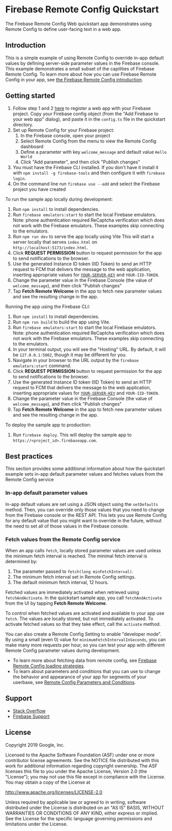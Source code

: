 Firebase Remote Config Quickstart
==============================

The Firebase Remote Config Web quickstart app demonstrates using Remote
Config to define user-facing text in a web app.

Introduction
------------

This is a simple example of using Remote Config to override in-app default
values by defining server-side parameter values in the Firebase console. This
example demonstrates a small subset of the capilities of Firebase Remote
Config. To learn more about how you can use Firebase Remote Config in your app,
see
[the Firebase Remote Config introduction](https://firebase.google.com/docs/remote-config/).

Getting started
---------------

1. Follow step 1 and 2 [here](https://firebase.google.com/docs/web/setup#register-app) to register a web app with your Firebase project. Copy your Firebase config object (from the "Add Firebase to your web app" dialog), and paste it in the `config.ts` file in the quickstart directory.
2. Set up Remote Config for your Firebase project:
    1. In the Firebase console, open your project
    2. Select Remote Config from the menu to view the Remote Config dashboard
    3. Define a parameter with key `welcome_message` and default value `Hello World`
    4. Click "Add parameter", and then click "Publish changes"
3. You must have the Firebase CLI installed. If you don't have it install it with `npm install -g firebase-tools` and then configure it with `firebase login`.
4. On the command line run `firebase use --add` and select the Firebase project you have created

To run the sample app locally during development:
1. Run `npm install` to install dependencies.
2. Run `firebase emulators:start` to start the local Firebase emulators. Note: phone authentication required ReCaptcha verification which does not work with the Firebase emulators. These examples skip connecting to the emulators.
3. Run `npm run dev` to serve the app locally using Vite
   This will start a server locally that serves `index.html` on `http://localhost:5173/index.html`.
4. Click **REQUEST PERMISSION** button to request permission for the app to send notifications to the browser.
5. Use the generated Instance ID token (IID Token) to send an HTTP request to FCM that delivers the message to the web application, inserting appropriate values for [`YOUR-SERVER-KEY`](https://console.firebase.google.com/project/_/settings/cloudmessaging) and `YOUR-IID-TOKEN`.
6. Change the parameter value in the Firebase Console (the value of
   `welcome_message`), and then click "Publish changes"
7. Tap **Fetch Remote Welcome** in the app to fetch new parameter values and see
   the resulting change in the app.

Running the app using the Firebase CLI:
1. Run `npm install` to install dependencies.
2. Run `npm run build` to build the app using Vite.
3. Run `firebase emulators:start` to start the local Firebase emulators. Note: phone authentication required ReCaptcha verification which does not work with the Firebase emulators. These examples skip connecting to the emulators.
4. In your terminal output, you will see the "Hosting" URL. By default, it will be `127.0.0.1:5002`, though it may be different for you.
5. Navigate in your browser to the URL output by the `firebase emulators:start` command.
6. Click **REQUEST PERMISSION** button to request permission for the app to send notifications to the browser.
7. Use the generated Instance ID token (IID Token) to send an HTTP request to FCM that delivers the message to the web application, inserting appropriate values for [`YOUR-SERVER-KEY`](https://console.firebase.google.com/project/_/settings/cloudmessaging) and `YOUR-IID-TOKEN`.
8. Change the parameter value in the Firebase Console (the value of
   `welcome_message`), and then click "Publish changes"
9. Tap **Fetch Remote Welcome** in the app to fetch new parameter values and see
   the resulting change in the app.

To deploy the sample app to production:
1. Run `firebase deploy`.
   This will deploy the sample app to `https://<project_id>.firebaseapp.com`.

Best practices
--------------
This section provides some additional information about how the quickstart
example sets in-app default parameter values and fetches values from the Remote
Config service

### In-app default parameter values ###

In-app default values are set using a JSON object using the `setDefaults` method.
Then, you can override only those values that you need to change from the
Firebase console or the REST API. This lets you use Remote Config for any default
value that you might want to override in the future, without the need to set all of
those values in the Firebase console.

### Fetch values from the Remote Config service ###

When an app calls `fetch`, locally stored parameter values are used unless the
minimum fetch interval is reached. The minimal fetch interval is determined by:

1. The parameter passed to `fetch(long minFetchInterval)`.
2. The minimum fetch interval set in Remote Config settings.
3. The default minimum fetch interval, 12 hours.

Fetched values are immediately activated when retrieved using `fetchAndActivate`.
In the quickstart sample app, you call `fetchAndActivate` from the UI by tapping
**Fetch Remote Welcome**.

To control when fetched values are activated and available to your app use `fetch`.
The values are locally stored, but not immediately activated. To activate fetched
values so that they take effect, call the `activate` method.

You can also create a Remote Config Setting to enable "developer mode". By
using a small (even 0) value for `minimumFetchIntervalInSeconds`, you can make many
more requests per hour, so you can test your app with different Remote Config
parameter values during development.

- To learn more about fetching data from remote config, see [Firebase Remote Config
  loading strategies](https://firebase.google.com/docs/remote-config/loading).
- To learn about parameters and conditions that you can use to change the
  behavior and appearance of your app for segments of your userbase, see
  [Remote Config Parameters and Conditions](https://firebase.google.com/docs/remote-config/parameters).

Support
-------

- [Stack Overflow](https://stackoverflow.com/questions/tagged/firebase-remote-config)
- [Firebase Support](https://firebase.google.com/support/)

License
-------

Copyright 2019 Google, Inc.

Licensed to the Apache Software Foundation (ASF) under one or more contributor
license agreements.  See the NOTICE file distributed with this work for
additional information regarding copyright ownership.  The ASF licenses this
file to you under the Apache License, Version 2.0 (the "License"); you may not
use this file except in compliance with the License.  You may obtain a copy of
the License at

  http://www.apache.org/licenses/LICENSE-2.0

Unless required by applicable law or agreed to in writing, software
distributed under the License is distributed on an "AS IS" BASIS, WITHOUT
WARRANTIES OR CONDITIONS OF ANY KIND, either express or implied.  See the
License for the specific language governing permissions and limitations under
the License.
